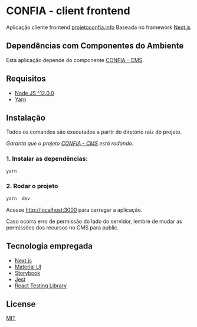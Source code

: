 # CONFIA - client frontend
Aplicação cliente frontend [projetoconfia.info](https://www.projetoconfia.info/)
Baseada no framework [Next.js](https://nextjs.org/)

## Dependências com Componentes do Ambiente
Esta aplicação depende do componente [CONFIA - CMS]('https://github.com/projeto-confia/cms').
## Requisitos

- [Node JS ^12.0.0](https://nodejs.org/en/download/releases/)
- [Yarn](https://yarnpk)
## Instalação
Todos os comandos são executados a partir do diretório raiz do projeto.

_Garanta que o projeto [CONFIA - CMS]('https://github.com/projeto-confia/cms') está rodando._
### 1. Instalar as dependências:
```bash
yarn
```
### 2. Rodar o projeto
```bash
yarn  dev
```

Acesse [http://localhost:3000](http://localhost:3000) para carregar a aplicação.

Caso ocorra erro de permissão do lado do servidor, lembre de mudar as permissões dos recursos no CMS para public.

## Tecnologia empregada

 - [Next.js](https://nextjs.org/docs)
 - [Material UI](https://material-ui.com/)
 - [Storybook](https://storybook.js.org/)
 - [Jest](https://jestjs.io/)
 - [React Testing Library](https://testing-library.com/docs/react-testing-library/intro/)

## License

[MIT](https://choosealicense.com/licenses/mit/)
